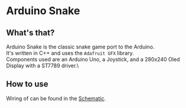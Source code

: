 # Arduino Snake

## What's that?

Arduino Snake is the classic snake game port to the Arduino.\
It's written in C++ and uses the `Adafruit GFX` library.\
Components used are an Arduino Uno, a Joystick, and a 280x240 Oled Display with a ST7789 driver.\

## How to use

Wiring of can be found in the [Schematic](doc/schematics/images/schematic.png).
